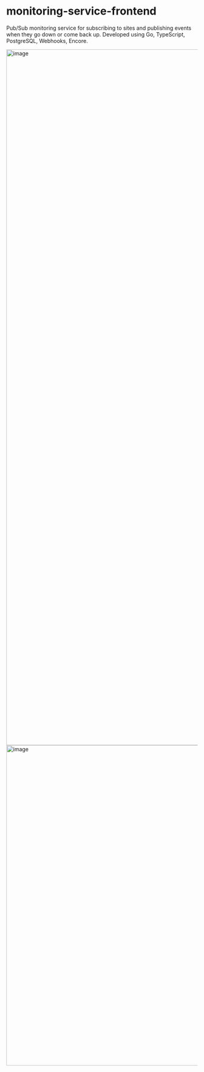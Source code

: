 # monitoring-service-frontend

Pub/Sub monitoring service for subscribing to sites and publishing events when they go down or come back up. Developed using Go, TypeScript, PostgreSQL, Webhooks, Encore.

<img width="1835" alt="image" src="https://github.com/user-attachments/assets/058da0cb-2c71-462e-aaac-1633f9b85a66">

<img width="845" alt="image" src="https://github.com/user-attachments/assets/4a12607c-5325-4698-b002-4b22bb82dc33">

